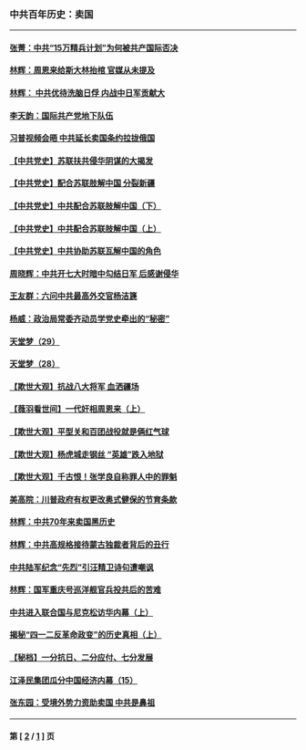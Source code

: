 ### 中共百年历史：卖国
---
#### [张菁：中共“15万精兵计划”为何被共产国际否决](../../pages/nf1176117/n13967677.md?05250430) 
#### [林辉：周恩来给斯大林抬棺 官媒从未提及](../../pages/nf1176117/n13961173.md?05250430) 
#### [林辉： 中共优待洗脑日俘 内战中日军贡献大](../../pages/nf1176117/n13624644.md?05250430) 
#### [李天韵：国际共产党地下队伍](../../pages/nf1176117/n13611808.md?05250430) 
#### [习普视频会晤 中共延长卖国条约拉拢俄国](../../pages/nf1176117/n13060971.md?05250430) 
#### [【中共党史】苏联扶共侵华阴谋的大揭发](../../pages/nf1176117/n13056050.md?05250430) 
#### [【中共党史】配合苏联肢解中国 分裂新疆](../../pages/nf1176117/n13040700.md?05250430) 
#### [【中共党史】中共配合苏联肢解中国（下）](../../pages/nf1176117/n13035660.md?05250430) 
#### [【中共党史】中共配合苏联肢解中国（上）](../../pages/nf1176117/n13030262.md?05250430) 
#### [【中共党史】中共协助苏联瓦解中国的角色](../../pages/nf1176117/n13018109.md?05250430) 
#### [周晓辉：中共开七大时暗中勾结日军 后感谢侵华](../../pages/nf1176117/n12921960.md?05250430) 
#### [王友群：六问中共最高外交官杨洁篪](../../pages/nf1176117/n12836495.md?05250430) 
#### [杨威：政治局常委齐动员学党史牵出的“秘密”](../../pages/nf1176117/n12764642.md?05250430) 
#### [天堂梦（29）](../../pages/nf1176117/n12408465.md?05250430) 
#### [天堂梦（28）](../../pages/nf1176117/n12408309.md?05250430) 
#### [【欺世大观】抗战八大将军 血洒疆场](../../pages/nf1176117/n12357044.md?05250430) 
#### [【薇羽看世间】一代奸相周恩来（上）](../../pages/nf1176117/n12401109.md?05250430) 
#### [【欺世大观】平型关和百团战役就是俩红气球](../../pages/nf1176117/n12359157.md?05250430) 
#### [【欺世大观】杨虎城走钢丝 “英雄”跌入地狱](../../pages/nf1176117/n12358840.md?05250430) 
#### [【欺世大观】千古恨！张学良自称罪人中的罪魁](../../pages/nf1176117/n12358629.md?05250430) 
#### [美高院：川普政府有权更改奥式健保的节育条款](../../pages/nf1176117/n12242171.md?05250430) 
#### [林辉：中共70年来卖国黑历史](../../pages/nf1176117/n11552181.md?05250430) 
#### [林辉：中共高规格接待蒙古独裁者背后的丑行](../../pages/nf1176117/n11225005.md?05250430) 
#### [中共陆军纪念“先烈”引汪精卫诗句遭嘲讽](../../pages/nf1176117/n11153345.md?05250430) 
#### [林辉：国军重庆号巡洋舰官兵投共后的苦难](../../pages/nf1176117/n10997801.md?05250430) 
#### [中共进入联合国与尼克松访华内幕（上）](../../pages/nf1176117/n10138788.md?05250430) 
#### [揭秘“四一二反革命政变”的历史真相（上）](../../pages/nf1176117/n9996650.md?05250430) 
#### [【秘档】一分抗日、二分应付、七分发展](../../pages/nf1176117/n9331484.md?05250430) 
#### [江泽民集团瓜分中国经济内幕（15）](../../pages/nf1176117/n9268584.md?05250430) 
#### [张东园：受境外势力资助卖国 中共是鼻祖](../../pages/nf1176117/n9272480.md?05250430) 

---
#### 第 [ [2](./2.md?05250430) / [1](./1.md?05250430) ] 页
